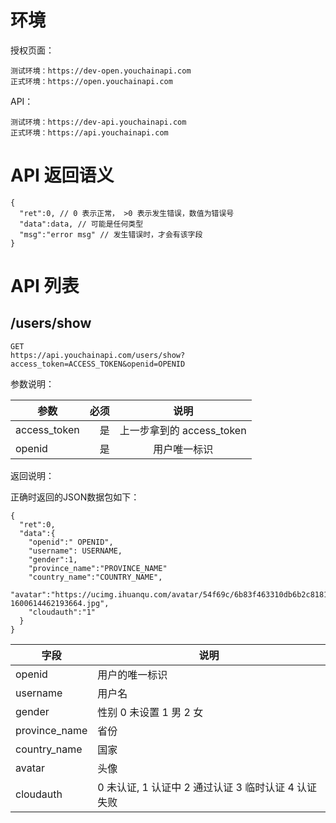 # 环境

授权页面：
```
测试环境：https://dev-open.youchainapi.com
正式环境：https://open.youchainapi.com
```

API：
```
测试环境：https://dev-api.youchainapi.com
正式环境：https://api.youchainapi.com
```

# API 返回语义

```
{
  "ret":0, // 0 表示正常， >0 表示发生错误，数值为错误号
  "data":data, // 可能是任何类型
  "msg":"error msg" // 发生错误时，才会有该字段
}
```

# API 列表

## /users/show

```
GET
https://api.youchainapi.com/users/show?access_token=ACCESS_TOKEN&openid=OPENID
```

参数说明：


| 参数        | 必须    |  说明  |
| --------   | -----:   | :----: |
| access_token        | 是      |   上一步拿到的 access_token  |
| openid        | 是     |  用户唯一标识    |

返回说明：

正确时返回的JSON数据包如下：

```
{
  "ret":0,
  "data":{
    "openid":" OPENID",
    "username": USERNAME,
    "gender":1,
    "province_name":"PROVINCE_NAME"
    "country_name":"COUNTRY_NAME",
    "avatar":"https://ucimg.ihuanqu.com/avatar/54f69c/6b83f463310db6b2c8181d09fc-1600614462193664.jpg",
    "cloudauth":"1"
  }
}
```

|字段|说明|
| --- | --- |
|openid|用户的唯一标识|
|username|用户名|
|gender|性别 0 未设置 1 男 2 女|
|province_name	|省份|
|country_name	|国家|
|avatar	|头像|
|cloudauth| 0 未认证,  1 认证中 2 通过认证  3 临时认证  4 认证失败|
